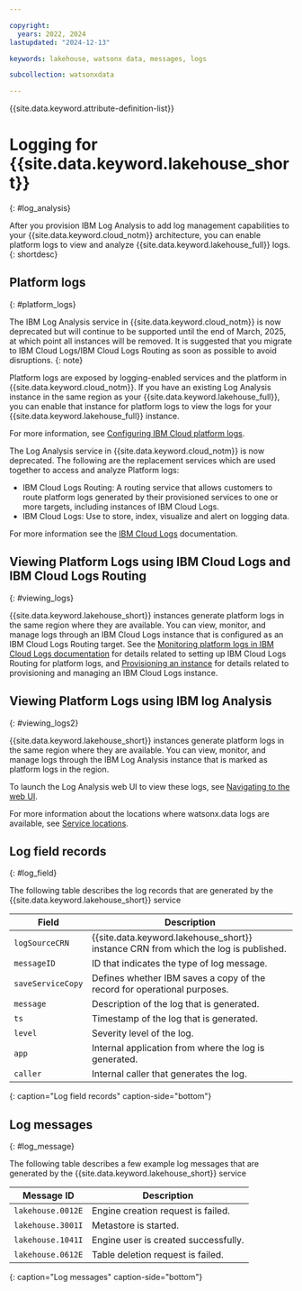 ```yaml
---

copyright:
  years: 2022, 2024
lastupdated: "2024-12-13"

keywords: lakehouse, watsonx data, messages, logs

subcollection: watsonxdata

---
```


{{site.data.keyword.attribute-definition-list}}

# Logging for {{site.data.keyword.lakehouse_short}}
{: #log_analysis}

After you provision IBM Log Analysis to add log management capabilities to your {{site.data.keyword.cloud_notm}} architecture, you can enable platform logs to view and analyze {{site.data.keyword.lakehouse_full}} logs.
{: shortdesc}

## Platform logs
{: #platform_logs}

The IBM Log Analysis service in {{site.data.keyword.cloud_notm}} is now deprecated but will continue to be supported until the end of March, 2025, at which point all instances will be removed.  It is suggested that you migrate to IBM Cloud Logs/IBM Cloud Logs Routing as soon as possible to avoid disruptions.
{: note}

Platform logs are exposed by logging-enabled services and the platform in {{site.data.keyword.cloud_notm}}. If you have an existing Log Analysis instance in the same region as your {{site.data.keyword.lakehouse_full}}, you can enable that instance for platform logs to view the logs for your {{site.data.keyword.lakehouse_full}} instance.

For more information, see [Configuring IBM Cloud platform logs](https://cloud.ibm.com/docs/log-analysis?topic=log-analysis-config_svc_logs).

The Log Analysis service in {{site.data.keyword.cloud_notm}} is now deprecated. The following are the replacement services which are used together to access and analyze Platform logs:
- IBM Cloud Logs Routing: A routing service that allows customers to route platform logs generated by their provisioned services to one or more targets, including instances of IBM Cloud Logs.
- IBM Cloud Logs: Use to store, index, visualize and alert on logging data.

For more information see the [IBM Cloud Logs](https://cloud.ibm.com/docs/cloud-logs) documentation.


## Viewing Platform Logs using IBM Cloud Logs and IBM Cloud Logs Routing
{: #viewing_logs}

{{site.data.keyword.lakehouse_short}} instances generate platform logs in the same region where they are available. You can view, monitor, and manage logs through an IBM Cloud Logs instance that is configured as an IBM Cloud Logs Routing target. See the [Monitoring platform logs in IBM Cloud Logs documentation](https://cloud.ibm.com/docs/cloud-logs?topic=cloud-logs-cl-platform-logs&interface=ui) for details related to setting up IBM Cloud Logs Routing for platform logs, and [Provisioning an instance](https://cloud.ibm.com/docs/cloud-logs?topic=cloud-logs-instance-provision&interface=ui) for details related to provisioning and managing an IBM Cloud Logs instance.

## Viewing Platform Logs using IBM log Analysis
{: #viewing_logs2}

{{site.data.keyword.lakehouse_short}} instances generate platform logs in the same region where they are available. You can view, monitor, and manage logs through the IBM Log Analysis instance that is marked as platform logs in the region.

To launch the Log Analysis web UI to view these logs, see [Navigating to the web UI](https://cloud.ibm.com/docs/log-analysis?topic=log-analysis-launch).

For more information about the locations where watsonx.data logs are available, see [Service locations](https://cloud.ibm.com/docs/log-analysis?topic=log-analysis-cloud_services_locations).

## Log field records
{: #log_field}

The following table describes the log records that are generated by the {{site.data.keyword.lakehouse_short}} service

| Field                            | Description |
|-----------------------------------|-------------|
| `logSourceCRN`        | {{site.data.keyword.lakehouse_short}} instance CRN from which the log is published. |
| `messageID`           | ID that indicates the type of log message. |
| `saveServiceCopy`        | Defines whether IBM saves a copy of the record for operational purposes. |
| `message`        | Description of the log that is generated. |
| `ts`         | Timestamp of the log that is generated. |
| `level`        | Severity level of the log. |
| `app`         | Internal application from where the log is generated. |
| `caller`        | Internal caller that generates the log. |
{: caption="Log field records" caption-side="bottom"}


## Log messages
{: #log_message}

The following table describes a few example log messages that are generated by the {{site.data.keyword.lakehouse_short}} service

| Message ID                            | Description |
|-----------------------------------|-------------|
| `lakehouse.0012E`        | Engine creation request is failed. |
| `lakehouse.3001I`           | Metastore is started. |
| `lakehouse.1041I`        | Engine user is created successfully. |
| `lakehouse.0612E`        | Table deletion request is failed. |
{: caption="Log messages" caption-side="bottom"}

